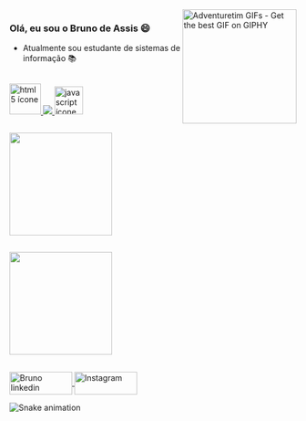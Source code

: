 <img align="right" src="https://media2.giphy.com/media/v9SiXoqnirrPD422uI/200w.gif?cid=82a1493bh5kh2z20hho0o9vepq96b64hah1miisquv5tcmc8&rid=200w.gif&ct=g" alt="Adventuretim GIFs - Get the best GIF on GIPHY" data-noaft="1" style="width: 200px; height: 200px; margin: 0px;">

### Olá, eu sou o Bruno de Assis :smile:
- Atualmente sou estudante de sistemas de informação :books:
  
 ##
 
<div>
  <a href="https://www.flaticon.com/br/icone-gratis/html-5_2535518?term=html5&page=1&position=11&page=1&position=11&related_id=2535518&origin=search" target="_blank">
  <img width="55" height="54" src="https://image.flaticon.com/icons/png/512/2535/2535518.png" alt="html 5 ícone">
  </a>

  <a href="https://icons8.com.br/icons/set/css3" target="_blank">
  <img src="https://img.icons8.com/dusk/50/000000/css3.png"/>
  </a>
  
  <a href="https://www.flaticon.com/br/icone-gratis/javascript_919828?term=javascript&page=1&position=8&page=1&position=8&related_id=919828&origin=tag" target="_blank">
 <img width="50" height="49" src="https://image.flaticon.com/icons/png/512/919/919828.png" alt="javascript ícone">
</a>
</div>

  ##

<div>
   <a href="https://github.com/Bruno-Dassis">
    <img align="center" height="180em" src="https://github-readme-stats.vercel.app/api?username=Bruno-Dassis&show_icons=true&theme=graywhite&include_all_commits=true&count_private=true"/>
     </a>
</div>

##

<div>
   <a href="https://github.com/Bruno-Dassis">
    <img align="center" height="180em" src="https://github-readme-stats.vercel.app/api/top-langs/?username=Bruno-Dassis&layout=compact&theme=graywhite"/>
  </a>
</div>  
   
  ##

<div>
  
  <a href="https://www.linkedin.com/in/bruno-de-assis-pereira-7a411219a/" target="_blank">
    <img align="center" alt="Bruno linkedin" height="40" width="110" src="https://img.shields.io/badge/LinkedIn-0077B5?style=for-the-badge&logo=linkedin&logoColor=white" style="max-with: 90%";> 
  </a>
  <a href="https://www.instagram.com/_d_assis/" target="_blank">
    <img align="center" alt="Instagram" height="40" width="110" src="https://img.shields.io/badge/Instagram-E4405F?style=for-the-badge&logo=instagram&logoColor=white"style="max-with: 90%";> 
  </a>
  
  ![Snake animation](https://github.com/Bruno-Dassis/Bruno-Dassis/blob/output/github-contribution-grid-snake.svg)
  
 </div>
